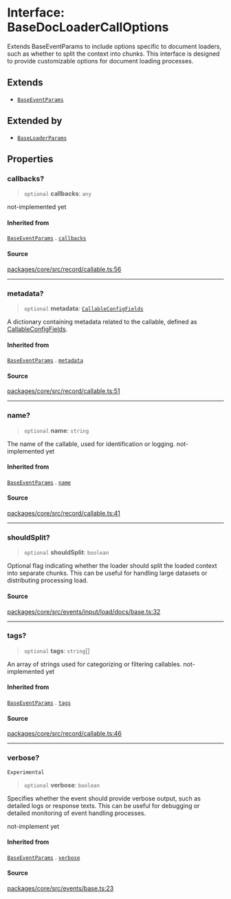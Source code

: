 # Interface: BaseDocLoaderCallOptions

Extends BaseEventParams to include options specific to document loaders, such as whether to split the context into chunks.
This interface is designed to provide customizable options for document loading processes.

## Extends

- [`BaseEventParams`](../../../../../base/interfaces/BaseEventParams.md)

## Extended by

- [`BaseLoaderParams`](BaseLoaderParams.md)

## Properties

### callbacks?

> `optional` **callbacks**: `any`

not-implemented yet

#### Inherited from

[`BaseEventParams`](../../../../../base/interfaces/BaseEventParams.md) . [`callbacks`](../../../../../base/interfaces/BaseEventParams.md#callbacks)

#### Source

[packages/core/src/record/callable.ts:56](https://github.com/VictorS67/encre/blob/c09849eb59af073bf23be826a912f2ba4f635f93/packages/core/src/record/callable.ts#L56)

***

### metadata?

> `optional` **metadata**: [`CallableConfigFields`](../../../../../../record/callable/type-aliases/CallableConfigFields.md)

A dictionary containing metadata related to the callable, defined as [CallableConfigFields](../../../../../../record/callable/type-aliases/CallableConfigFields.md).

#### Inherited from

[`BaseEventParams`](../../../../../base/interfaces/BaseEventParams.md) . [`metadata`](../../../../../base/interfaces/BaseEventParams.md#metadata)

#### Source

[packages/core/src/record/callable.ts:51](https://github.com/VictorS67/encre/blob/c09849eb59af073bf23be826a912f2ba4f635f93/packages/core/src/record/callable.ts#L51)

***

### name?

> `optional` **name**: `string`

The name of the callable, used for identification or logging. not-implemented yet

#### Inherited from

[`BaseEventParams`](../../../../../base/interfaces/BaseEventParams.md) . [`name`](../../../../../base/interfaces/BaseEventParams.md#name)

#### Source

[packages/core/src/record/callable.ts:41](https://github.com/VictorS67/encre/blob/c09849eb59af073bf23be826a912f2ba4f635f93/packages/core/src/record/callable.ts#L41)

***

### shouldSplit?

> `optional` **shouldSplit**: `boolean`

Optional flag indicating whether the loader should split the loaded context into separate chunks.
This can be useful for handling large datasets or distributing processing load.

#### Source

[packages/core/src/events/input/load/docs/base.ts:32](https://github.com/VictorS67/encre/blob/c09849eb59af073bf23be826a912f2ba4f635f93/packages/core/src/events/input/load/docs/base.ts#L32)

***

### tags?

> `optional` **tags**: `string`[]

An array of strings used for categorizing or filtering callables. not-implemented yet

#### Inherited from

[`BaseEventParams`](../../../../../base/interfaces/BaseEventParams.md) . [`tags`](../../../../../base/interfaces/BaseEventParams.md#tags)

#### Source

[packages/core/src/record/callable.ts:46](https://github.com/VictorS67/encre/blob/c09849eb59af073bf23be826a912f2ba4f635f93/packages/core/src/record/callable.ts#L46)

***

### verbose?

`Experimental`

> `optional` **verbose**: `boolean`

Specifies whether the event should provide verbose output, such as detailed logs or response texts.
This can be useful for debugging or detailed monitoring of event handling processes.

not-implement yet

#### Inherited from

[`BaseEventParams`](../../../../../base/interfaces/BaseEventParams.md) . [`verbose`](../../../../../base/interfaces/BaseEventParams.md#verbose)

#### Source

[packages/core/src/events/base.ts:23](https://github.com/VictorS67/encre/blob/c09849eb59af073bf23be826a912f2ba4f635f93/packages/core/src/events/base.ts#L23)
